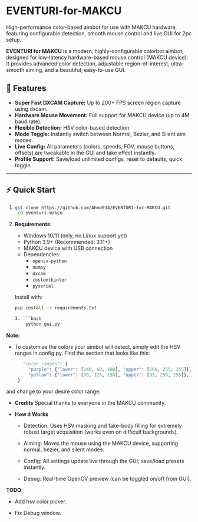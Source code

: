 # EVENTURI-for-MAKCU
High-performance color-based aimbot for use with MAKCU hardware, featuring configurable detection, smooth mouse control and live GUI for 2pc setup.

**EVENTURI for MAKCU** is a modern, highly-configurable colorbot aimbot, designed for low-latency hardware-based mouse control (MAKCU device). It provides advanced color detection, adjustable region-of-interest, ultra-smooth aiming, and a beautiful, easy-to-use GUI.


## 🚀 Features

- **Super Fast DXCAM Capture:** Up to 200+ FPS screen region capture using dxcam.
- **Hardware Mouse Movement:** Full support for MAKCU device (up to 4M baud rate).
- **Flexible Detection:** HSV color-based detection.
- **Mode Toggle:** Instantly switch between Normal, Bezier, and Silent aim modes.
- **Live Config:** All parameters (colors, speeds, FOV, mouse buttons, offsets) are tweakable in the GUI and take effect instantly.
- **Profile Support:** Save/load unlimited configs, reset to defaults, quick toggle.

---

## ⚡️ Quick Start

1. ```bash
   git clone https://github.com/Ahmo934/EVENTURI-for-MAKCU.git
    cd eventuri-makcu

2. **Requirements:**
   - Windows 10/11 (only, no Linux support yet)
   - Python 3.9+ (Recommended: 3.11+)
   - MAKCU device with USB connection
   - Dependencies:
     - `opencv-python`
     - `numpy`
     - `dxcam`
     - `customtkinter`
     - `pyserial`

   Install with:
   ```bash
   pip install -r requirements.txt

   3. ```bash
       python gui.py

 **Note:**

 - To customize the colors your aimbot will detect, simply edit the HSV ranges in config.py.
   Find the section that looks like this:
   ```python
      "color_ranges": {
        "purple": {"lower": [140, 60, 100], "upper": [160, 255, 255]},
        "yellow": {"lower": [30, 125, 150], "upper": [35, 255, 255]},
    }
   
  and change to your desire color range.


- **Credits**
  Special thanks to everyone in the MAKCU community.

- **How it Works**
  - Detection: Uses HSV masking and fake-body filling for extremely robust target acquisition (works even on difficult backgrounds).

  - Aiming: Moves the mouse using the MAKCU device, supporting normal, bezier, and silent modes.

  - Config: All settings update live through the GUI; save/load presets instantly.

  - Debug: Real-time OpenCV preview (can be toggled on/off from GUI).

 **TODO:**
 - Add hsv color picker.

 - Fix Debug window.
